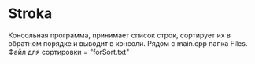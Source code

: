 # Stroka
Консольная программа, принимает список строк, сортирует их в обратном порядке и выводит в консоли.
Рядом с main.cpp папка Files.
Файл для сортировки = "forSort.txt"
